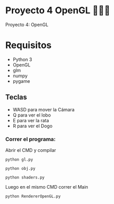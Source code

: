 
# Proyecto 4 OpenGL 👩🏻‍💻
Proyecto 4: OpenGL

# Requisitos 
- Python 3
- OpenGL
- glm
- numpy
- pygame

## Teclas
- WASD para mover la Cámara
- Q para ver el lobo
- E para ver la rata
- R para ver el Dogo

### Correr el programa:
Abrir el CMD y compilar
```npm
python gl.py
```
```npm
python obj.py
```
```npm
python shaders.py
```

Luego en el mismo CMD correr el Main
```npm
python RendererOpenGL.py
```